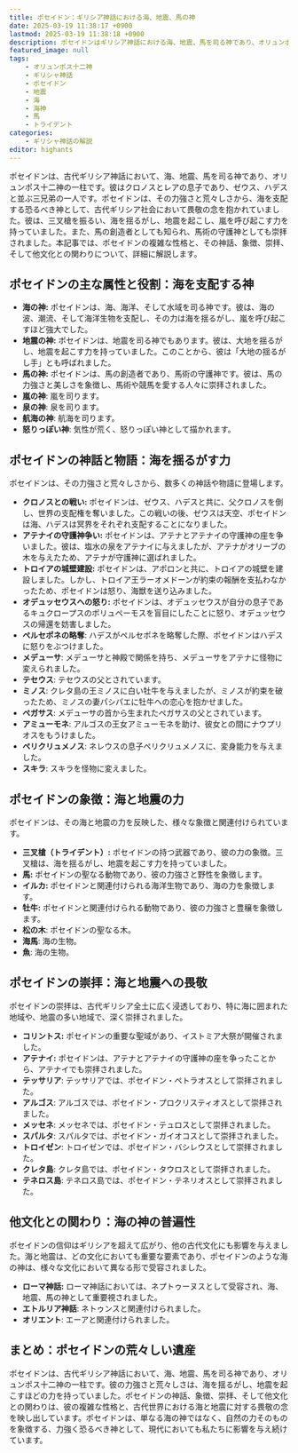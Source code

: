 ```yaml
---
title: ポセイドン：ギリシア神話における海、地震、馬の神
date: 2025-03-19 11:38:17 +0900
lastmod: 2025-03-19 11:38:18 +0900
description: ポセイドンはギリシア神話における海、地震、馬を司る神であり、オリュンポス十二神の一柱です。彼はゼウス、ハデスと並ぶ三兄弟の一人であり、その力は海を揺るがし、地震を起こすほど強大でした。
featured_image: null
tags:
    - オリュンポス十二神
    - ギリシャ神話
    - ポセイドン
    - 地震
    - 海
    - 海神
    - 馬
    - トライデント
categories:
    - ギリシャ神話の解説
editor: highants
---
```


ポセイドンは、古代ギリシア神話において、海、地震、馬を司る神であり、オリュンポス十二神の一柱です。彼はクロノスとレアの息子であり、ゼウス、ハデスと並ぶ三兄弟の一人です。ポセイドンは、その力強さと荒々しさから、海を支配する恐るべき神として、古代ギリシア社会において畏敬の念を抱かれていました。彼は、三叉槍を振るい、海を揺るがし、地震を起こし、嵐を呼び起こす力を持っていました。また、馬の創造者としても知られ、馬術の守護神としても崇拝されました。本記事では、ポセイドンの複雑な性格と、その神話、象徴、崇拝、そして他文化との関わりについて、詳細に解説します。
<!--more-->

## ポセイドンの主な属性と役割：海を支配する神

* **海の神:** ポセイドンは、海、海洋、そして水域を司る神です。彼は、海の波、潮流、そして海洋生物を支配し、その力は海を揺るがし、嵐を呼び起こすほど強大でした。
* **地震の神:** ポセイドンは、地震を司る神でもあります。彼は、大地を揺るがし、地震を起こす力を持っていました。このことから、彼は「大地の揺るがし手」とも呼ばれました。
* **馬の神:** ポセイドンは、馬の創造者であり、馬術の守護神です。彼は、馬の力強さと美しさを象徴し、馬術や競馬を愛する人々に崇拝されました。
* **嵐の神**: 嵐を司ります。
* **泉の神**: 泉を司ります。
* **航海の神**: 航海を司ります。
* **怒りっぽい神**: 気性が荒く、怒りっぽい神として描かれます。

## ポセイドンの神話と物語：海を揺るがす力

ポセイドンは、その力強さと荒々しさから、数多くの神話や物語に登場します。

* **クロノスとの戦い:** ポセイドンは、ゼウス、ハデスと共に、父クロノスを倒し、世界の支配権を奪いました。この戦いの後、ゼウスは天空、ポセイドンは海、ハデスは冥界をそれぞれ支配することになりました。
* **アテナイの守護神争い:** ポセイドンは、アテナとアテナイの守護神の座を争いました。彼は、塩水の泉をアテナイに与えましたが、アテナがオリーブの木を与えたため、アテナが守護神に選ばれました。
* **トロイアの城壁建設:** ポセイドンは、アポロンと共に、トロイアの城壁を建設しました。しかし、トロイア王ラーオメドーンが約束の報酬を支払わなかったため、ポセイドンは怒り、海獣を送り込みました。
* **オデュッセウスへの怒り:** ポセイドンは、オデュッセウスが自分の息子であるキュクロープスのポリュペーモスを盲目にしたことに怒り、オデュッセウスの帰還を妨害しました。
* **ペルセポネの略奪**: ハデスがペルセポネを略奪した際、ポセイドンはハデスに怒りをぶつけました。
* **メデューサ**: メデューサと神殿で関係を持ち、メデューサをアテナに怪物に変えられました。
* **テセウス**: テセウスの父とされています。
* **ミノス**: クレタ島の王ミノスに白い牡牛を与えましたが、ミノスが約束を破ったため、ミノスの妻パシパエに牡牛への恋心を抱かせました。
* **ペガサス**: メデューサの首から生まれたペガサスの父とされています。
* **アミューモネ**: アルゴスの王女アミューモネを助け、彼女との間にナウプリオスをもうけました。
* **ペリクリュメノス**: ネレウスの息子ペリクリュメノスに、変身能力を与えました。
* **スキラ**: スキラを怪物に変えました。

## ポセイドンの象徴：海と地震の力

ポセイドンは、その海と地震の力を反映した、様々な象徴と関連付けられています。

* **三叉槍（トライデント）:** ポセイドンの持つ武器であり、彼の力の象徴。三叉槍は、海を揺るがし、地震を起こす力を持っていました。
* **馬:** ポセイドンの聖なる動物であり、彼の力強さと野性を象徴します。
* **イルカ:** ポセイドンと関連付けられる海洋生物であり、海の力を象徴します。
* **牡牛:** ポセイドンと関連付けられる動物であり、彼の力強さと豊穣を象徴します。
* **松の木**: ポセイドンの聖なる木。
* **海馬**: 海の生物。
* **魚**: 海の生物。

## ポセイドンの崇拝：海と地震への畏敬

ポセイドンの崇拝は、古代ギリシア全土に広く浸透しており、特に海に囲まれた地域や、地震の多い地域で、深く崇拝されました。

* **コリントス:** ポセイドンの重要な聖域があり、イストミア大祭が開催されました。
* **アテナイ:** ポセイドンは、アテナとアテナイの守護神の座を争ったことから、アテナイでも崇拝されました。
* **テッサリア**: テッサリアでは、ポセイドン・ペトラオスとして崇拝されました。
* **アルゴス**: アルゴスでは、ポセイドン・プロクリスティオスとして崇拝されました。
* **メッセネ**: メッセネでは、ポセイドン・テュロスとして崇拝されました。
* **スパルタ**: スパルタでは、ポセイドン・ガイオコスとして崇拝されました。
* **トロイゼン**: トロイゼンでは、ポセイドン・バシレウスとして崇拝されました。
* **クレタ島**: クレタ島では、ポセイドン・タウロスとして崇拝されました。
* **テネロス島**: テネロス島では、ポセイドン・テネリオスとして崇拝されました。

## 他文化との関わり：海の神の普遍性

ポセイドンの信仰はギリシアを超えて広がり、他の古代文化にも影響を与えました。海と地震は、どの文化においても重要な要素であり、ポセイドンのような海の神は、様々な文化において異なる形で受容されました。

* **ローマ神話:** ローマ神話においては、ネプトゥーヌスとして受容され、海、地震、馬の神として重要視されました。
* **エトルリア神話**: ネトゥンスと関連付けられました。
* **オリエント**: エーアと関連付けられました。

## まとめ：ポセイドンの荒々しい遺産

ポセイドンは、古代ギリシア神話において、海、地震、馬を司る神であり、オリュンポス十二神の一柱です。彼の力強さと荒々しさは、海を揺るがし、地震を起こすほどの力を持っていました。ポセイドンの神話、象徴、崇拝、そして他文化との関わりは、彼の複雑な性格と、古代世界における海と地震に対する畏敬の念を映し出しています。ポセイドンは、単なる海の神ではなく、自然の力そのものを象徴する、力強く恐るべき神として、現代においても私たちに影響を与え続けています。
